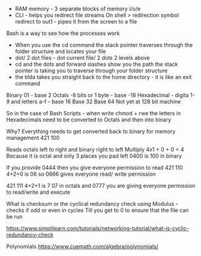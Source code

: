 - RAM memory - 3 separate blocks of memory i/o/e
- CLI - helps you redirect file streams
On shell > redirection symbol redirect to out1 - pipes it from the screen to a file

Bash is a way to see how the processes work

- When you use the cd command the stack pointer traverses through the folder structure and locates your file
- dot/ 2 dot files - dot current file/ 2 dots 2 levels above
- cd and the dots and forward slashes show you the path the stack pointer is taking you to traverse through your folder structure
- the tilda takes you straight back to the home directory - it is like an exit command

Binary
01 - base 2
Octals -8 bits or 1 byte - base -18
Hexadecimal - digita 1-9 and letters a-f - base 16
Base 32
Base 64
Not yet at 128 bit machine

So in the case of Bash Scripts - when write chmod + rwe the letters in Hexadecimals need to be converted to Octals and then into binary

Why?
Everything needs to get converted back to binary for memory management
421
100

Reads octals left to right and binary right to left
Multiply
4x1 + 0 + 0 = 4
Because it is octal and only 3 places you pad left
0400 is 100 in binary

If you provide 0444 then you give everyone permission to read
421
110
4+2+0 is 06 so 0666 gives everyone read/ write permission

421
111
4+2+1 is 7
07 in octals and 0777 you are giving everyone permission to read/write and execute

What is checksum or the cyclical redundancy check using Modulus - checks if odd or even in cycles
Till you get to 0 to ensure that the file can be run

<https://www.simplilearn.com/tutorials/networking-tutorial/what-is-cyclic-redundancy-check>

Polynomials
<https://www.cuemath.com/algebra/polynomials/>
